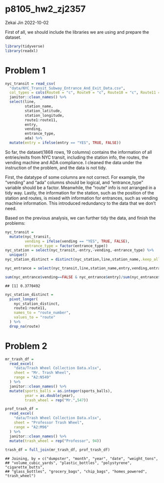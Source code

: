 p8105_hw2_zj2357
================
Zekai Jin
2022-10-02

First of all, we should include the libraries we are using and prepare
the dataset.

``` r
library(tidyverse)
library(readxl)
```

# Problem 1

``` r
nyc_transit = read_csv(
  "data/NYC_Transit_Subway_Entrance_And_Exit_Data.csv",
  col_types = cols(Route8 = "c", Route9 = "c", Route10 = "c", Route11 = "c")) %>%
  janitor::clean_names() %>%
  select(line,
         station_name,
         station_latitude,
         station_longitude,
         route1:route11,
         entry,
         vending,
         entrance_type,
         ada) %>%
  mutate(entry = ifelse(entry == "YES", TRUE, FALSE))
```

So far, the dataset(1868 rows, 19 columns) contains the information of
all entries/exits from NYC transit, including the station info, the
routes, the vending machine and ADA compliance. I cleaned the data under
the instruction of the problem, and the data is not tidy.

First, the datatype of some columns are not correct. For example, the
“vending” and “ada” columns should be logical, and “entrance_type”
variable should be a factor. Meanwhile, the “route” info is not arranged
in a tidy way. Lastly, the information for the station, such as the
position of the station and routes, is mixed with information for
entrances, such as vending machine information. This introduced
redundancy to the data that we don’t need.

Based on the previous analysis, we can further tidy the data, and finish
the problems:

``` r
nyc_transit =
  mutate(nyc_transit,
         vending = ifelse(vending == "YES", TRUE, FALSE),
         entrance_type = factor(entrance_type))
nyc_station = select(nyc_transit,-entry,-vending,-entrance_type) %>%
  unique()
nyc_station_distinct = distinct(nyc_station,line,station_name,.keep_all = TRUE)

nyc_entrance = select(nyc_transit,line,station_name,entry,vending,entrance_type)

sum(nyc_entrance$vending==FALSE & nyc_entrance$entry)/sum(nyc_entrance$vending==FALSE)
```

    ## [1] 0.3770492

``` r
nyc_station_distinct =
  pivot_longer(
    nyc_station_distinct,
    route1:route11,
    names_to = "route_number",
    values_to = "route"
  ) %>%
  drop_na(route)
```

# Problem 2

``` r
mr_trash_df =
  read_excel(
    "data/Trash Wheel Collection Data.xlsx",
    sheet = "Mr. Trash Wheel",
    range = "A2:N549"
  ) %>%
  janitor::clean_names() %>%
  mutate(sports_balls = as.integer(sports_balls),
         year = as.double(year),
         trash_wheel = rep("Mr.",547))

prof_trash_df = 
  read_excel(
    "data/Trash Wheel Collection Data.xlsx",
    sheet = "Professor Trash Wheel",
    range = "A2:M96"
  ) %>%
  janitor::clean_names() %>%
  mutate(trash_wheel = rep("Professor", 94))
  
trash_df = full_join(mr_trash_df, prof_trash_df)
```

    ## Joining, by = c("dumpster", "month", "year", "date", "weight_tons",
    ## "volume_cubic_yards", "plastic_bottles", "polystyrene", "cigarette_butts",
    ## "glass_bottles", "grocery_bags", "chip_bags", "homes_powered", "trash_wheel")

